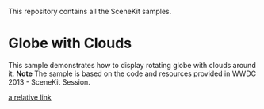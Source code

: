 This repository contains all the SceneKit samples.

# Globe with Clouds
This sample demonstrates how to display rotating globe with clouds around it.
**Note** The sample is based on the code and resources provided in WWDC 2013 - SceneKit Session.

[a relative link](earthWithCloud/earthWithCloud.md)
